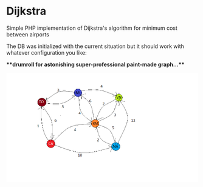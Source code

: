 # Dijkstra
Simple PHP implementation of Dijkstra's algorithm for minimum cost between airports

The DB was initialized with the current situation but it should work with whatever configuration you like:

**\*\*drumroll for astonishing super-professional paint-made graph...\*\***

![alt text](https://github.com/ChrisFederico/dijkstra/blob/master/img/dijkstra_example.png)
